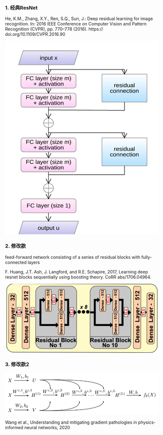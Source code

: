 ### 1. 经典ResNet

He, K.M., Zhang, X.Y., Ren, S.Q., Sun, J.: Deep residual learning for image recognition. In: 2016
IEEE Conference on Computer Vision and Pattern Recognition (CVPR), pp. 770–778 (2016). https://
doi.org/10.1109/CVPR.2016.90  

![image-20201222150907805](../imags/image-20201222150907805.png)

### 2. 修改款

feed-forward network consisting of a series of residual blocks with fully-connected layers  

F. Huang, J.T. Ash, J. Langford, and R.E. Schapire, 2017, Learning deep resnet blocks sequentially
using boosting theory. CoRR abs/1706.04964.  

![image-20201222151104554](../imags/image-20201222151104554.png)



### 3. 修改款2

![image-20201222151139874](../imags/image-20201222151139874.png)

Wang et al., Understanding and mitigating gradient pathologies in physics-informed neural networks, 2020